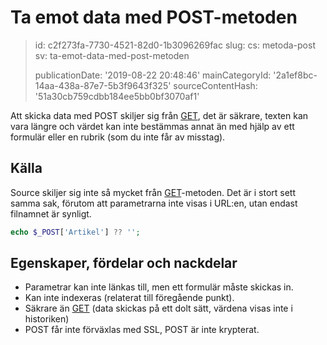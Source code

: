 Ta emot data med POST-metoden
=============================

> id: c2f273fa-7730-4521-82d0-1b3096269fac
> slug:
> 	cs: metoda-post
> 	sv: ta-emot-data-med-post-metoden
> 
> publicationDate: '2019-08-22 20:48:46'
> mainCategoryId: '2a1ef8bc-14aa-438a-87e7-5b3f9643f325'
> sourceContentHash: '51a30cb759cdbb184ee5bb0bf3070af1'

Att skicka data med POST skiljer sig från <a href="/method-get">GET</a>, det är säkrare, texten kan vara längre och värdet kan inte bestämmas annat än med hjälp av ett formulär eller en rubrik (som du inte får av misstag).

Källa
--------------------------

Source skiljer sig inte så mycket från <a href="/method-get">GET</a>-metoden. Det är i stort sett samma sak, förutom att parametrarna inte visas i URL:en, utan endast filnamnet är synligt.

```php
echo $_POST['Artikel'] ?? '';
```

Egenskaper, fördelar och nackdelar
--------------------------

- Parametrar kan inte länkas till, men ett formulär måste skickas in.
- Kan inte indexeras (relaterat till föregående punkt).
- Säkrare än <a href="/method-get">GET</a> (data skickas på ett dolt sätt, värdena visas inte i historiken)
- POST får inte förväxlas med SSL, POST är inte krypterat.
